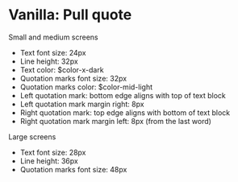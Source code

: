 # Vanilla: Pull quote

Small and medium screens
- Text font size: 24px
- Line height: 32px
- Text color: $color-x-dark
- Quotation marks font size: 32px
- Quotation marks color: $color-mid-light
- Left quotation mark: bottom edge aligns with top of text block
- Left quotation mark margin right: 8px
- Right quotation mark: top edge aligns with bottom of text block
- Right quotation mark margin left: 8px (from the last word)  

Large screens
- Text font size: 28px
- Line height: 36px
- Quotation marks font size: 48px